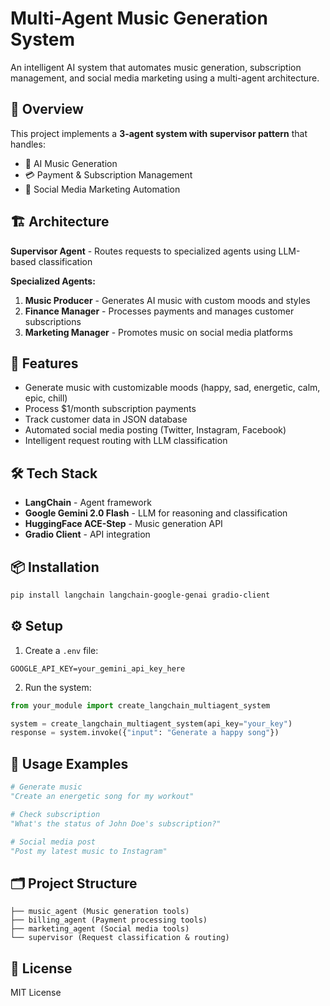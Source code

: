 # Multi-Agent Music Generation System

An intelligent AI system that automates music generation, subscription management, and social media marketing using a multi-agent architecture.

## 🎯 Overview

This project implements a **3-agent system with supervisor pattern** that handles:
- 🎵 AI Music Generation
- 💳 Payment & Subscription Management  
- 📱 Social Media Marketing Automation

## 🏗️ Architecture

**Supervisor Agent** - Routes requests to specialized agents using LLM-based classification

**Specialized Agents:**
1. **Music Producer** - Generates AI music with custom moods and styles
2. **Finance Manager** - Processes payments and manages customer subscriptions
3. **Marketing Manager** - Promotes music on social media platforms

## 🚀 Features

- Generate music with customizable moods (happy, sad, energetic, calm, epic, chill)
- Process $1/month subscription payments
- Track customer data in JSON database
- Automated social media posting (Twitter, Instagram, Facebook)
- Intelligent request routing with LLM classification

## 🛠️ Tech Stack

- **LangChain** - Agent framework
- **Google Gemini 2.0 Flash** - LLM for reasoning and classification
- **HuggingFace ACE-Step** - Music generation API
- **Gradio Client** - API integration

## 📦 Installation
```bash
pip install langchain langchain-google-genai gradio-client
```

## ⚙️ Setup

1. Create a `.env` file:
```
GOOGLE_API_KEY=your_gemini_api_key_here
```

2. Run the system:
```python
from your_module import create_langchain_multiagent_system

system = create_langchain_multiagent_system(api_key="your_key")
response = system.invoke({"input": "Generate a happy song"})
```

## 📝 Usage Examples
```python
# Generate music
"Create an energetic song for my workout"

# Check subscription
"What's the status of John Doe's subscription?"

# Social media post
"Post my latest music to Instagram"
```

## 🗂️ Project Structure
```
├── music_agent (Music generation tools)
├── billing_agent (Payment processing tools)
├── marketing_agent (Social media tools)
└── supervisor (Request classification & routing)
```

## 📄 License

MIT License